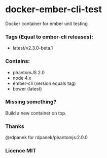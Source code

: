 # docker-ember-cli-test
Docker container for ember unit testing

### Tags (Equal to ember-cli releases):
- latest/v2.3.0-beta.1

### Contains:
- phantomJS 2.0
- node 4.x
- ember-cli (version equals tag)
- bower (latest)


### Missing something?
Build a new container on top.

### Thanks
@rdpanek for rdpanek/phantomjs:2.0.0


### Licence MIT

